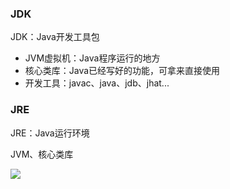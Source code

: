### JDK

JDK：Java开发工具包

- JVM虚拟机：Java程序运行的地方
- 核心类库：Java已经写好的功能，可拿来直接使用
- 开发工具：javac、java、jdb、jhat...

### JRE

JRE：Java运行环境

JVM、核心类库

![](images/jdk-jre.png)
